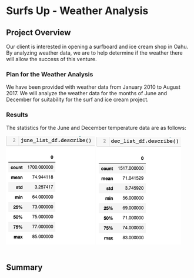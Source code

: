 # Surfs Up - Weather Analysis

## Project Overview
Our client is interested in opening a surfboard and ice cream shop in Oahu.  By analyzing weather data, we are to help determine if the weather there will allow the success of this venture.  

### Plan for the Weather Analysis
We have been provided with weather data from January 2010 to August 2017.  We will analyze the weather data for the months of June and December for suitability for the surf and ice cream project.

### Results
The statistics for the June and December temperature data are as follows:

<img src=Resources/june_statistics.png></img>
<img src=Resources/december_statistics.png></img><br><br>

## Summary

